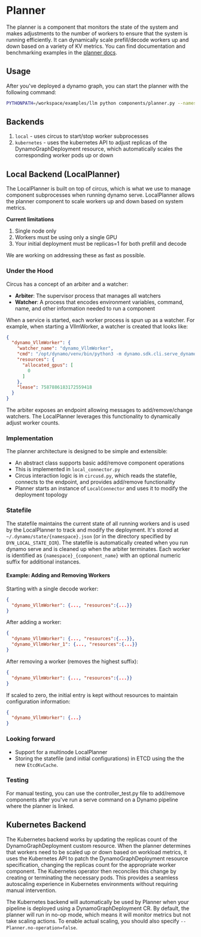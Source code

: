 <!--
SPDX-FileCopyrightText: Copyright (c) 2024-2025 NVIDIA CORPORATION & AFFILIATES. All rights reserved.
SPDX-License-Identifier: Apache-2.0

Licensed under the Apache License, Version 2.0 (the "License");
you may not use this file except in compliance with the License.
You may obtain a copy of the License at

https://www.apache.org/licenses/LICENSE-2.0

Unless required by applicable law or agreed to in writing, software
distributed under the License is distributed on an "AS IS" BASIS,
WITHOUT WARRANTIES OR CONDITIONS OF ANY KIND, either express or implied.
See the License for the specific language governing permissions and
limitations under the License.
-->

# Planner

The planner is a component that monitors the state of the system and makes adjustments to the number of workers to ensure that the system is running efficiently. It can dynamically scale prefill/decode workers up and down based on a variety of KV metrics. You can find documentation and benchmarking examples in the [planner docs](../../docs/guides/planner.md).

## Usage

After you've deployed a dynamo graph, you can start the planner with the following command:

```bash
PYTHONPATH=/workspace/examples/llm python components/planner.py --namespace <namespace>
```

## Backends

1. `local` - uses circus to start/stop worker subprocesses
2. `kubernetes` - uses the kubernetes API to adjust replicas of the DynamoGraphDeployment resource, which automatically scales the corresponding worker pods up or down

## Local Backend (LocalPlanner)

The LocalPlanner is built on top of circus, which is what we use to manage component subprocesses when running dynamo serve. LocalPlanner allows the planner component to scale workers up and down based on system metrics.

**Current limitations**
1. Single node only
2. Workers must be using only a single GPU
3. Your initial deployment must be replicas=1 for both prefill and decode

We are working on addressing these as fast as possible.

### Under the Hood

Circus has a concept of an arbiter and a watcher:
- **Arbiter**: The supervisor process that manages all watchers
- **Watcher**: A process that encodes environment variables, command, name, and other information needed to run a component

When a service is started, each worker process is spun up as a watcher. For example, when starting a VllmWorker, a watcher is created that looks like:

```json
{
  "dynamo_VllmWorker": {
    "watcher_name": "dynamo_VllmWorker",
    "cmd": "/opt/dynamo/venv/bin/python3 -m dynamo.sdk.cli.serve_dynamo graphs.agg_router:Frontend --service-name VllmWorker --worker-id $(CIRCUS.WID) --worker-env [{\"CUDA_VISIBLE_DEVICES\": \"0\"}]",
    "resources": {
      "allocated_gpus": [
        0
      ]
    },
    "lease": 7587886183172559418
  }
}
```

The arbiter exposes an endpoint allowing messages to add/remove/change watchers. The LocalPlanner leverages this functionality to dynamically adjust worker counts.

### Implementation

The planner architecture is designed to be simple and extensible:
- An abstract class supports basic add/remove component operations
- This is implemented in `local_connector.py`
- Circus interaction logic is in `circusd.py`, which reads the statefile, connects to the endpoint, and provides add/remove functionality
- Planner starts an instance of `LocalConnector` and uses it to modify the deployment topology

### Statefile

The statefile maintains the current state of all running workers and is used by the LocalPlanner to track and modify the deployment. It's stored at `~/.dynamo/state/{namespace}.json` (or in the directory specified by `DYN_LOCAL_STATE_DIR`). The statefile is automatically created when you run dynamo serve and is cleaned up when the arbiter terminates. Each worker is identified as `{namespace}_{component_name}` with an optional numeric suffix for additional instances.

#### Example: Adding and Removing Workers

Starting with a single decode worker:
```json
{
  "dynamo_VllmWorker": {..., "resources":{...}}
}
```

After adding a worker:
```json
{
  "dynamo_VllmWorker": {..., "resources":{...}},
  "dynamo_VllmWorker_1": {..., "resources":{...}}
}
```

After removing a worker (removes the highest suffix):
```json
{
  "dynamo_VllmWorker": {..., "resources":{...}}
}
```

If scaled to zero, the initial entry is kept without resources to maintain configuration information:
```json
{
  "dynamo_VllmWorker": {...}
}
```

### Looking forward

- Support for a multinode LocalPlanner
- Storing the statefile (and initial configurations) in ETCD using the the new `EtcdKvCache`.

### Testing

For manual testing, you can use the controller_test.py file to add/remove components after you've run a serve command on a Dynamo pipeline where the planner is linked.

## Kubernetes Backend

The Kubernetes backend works by updating the replicas count of the DynamoGraphDeployment custom resource. When the planner determines that workers need to be scaled up or down based on workload metrics, it uses the Kubernetes API to patch the DynamoGraphDeployment resource specification, changing the replicas count for the appropriate worker component. The Kubernetes operator then reconciles this change by creating or terminating the necessary pods. This provides a seamless autoscaling experience in Kubernetes environments without requiring manual intervention.

The Kubernetes backend will automatically be used by Planner when your pipeline is deployed using a DynamoGraphDeployment CR. By default, the planner will run in no-op mode, which means it will monitor metrics but not take scaling actions. To enable actual scaling, you should also specify `--Planner.no-operation=false`.
